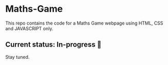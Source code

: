 # Maths-Game
This repo contains the code for a Maths Game webpage using HTML, CSS and JAVASCRIPT only.

## Current status: In-progress :construction_worker:
Stay tuned.
